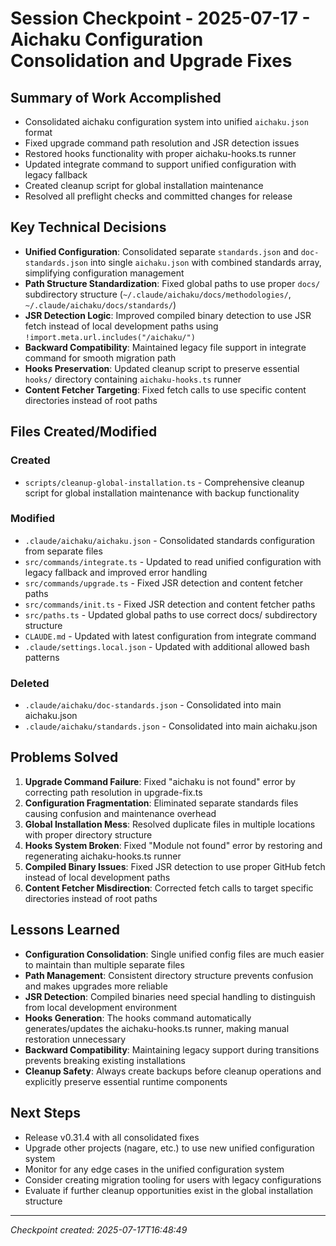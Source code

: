 # Session Checkpoint - 2025-07-17 - Aichaku Configuration Consolidation and Upgrade Fixes

## Summary of Work Accomplished
- Consolidated aichaku configuration system into unified `aichaku.json` format
- Fixed upgrade command path resolution and JSR detection issues
- Restored hooks functionality with proper aichaku-hooks.ts runner
- Updated integrate command to support unified configuration with legacy fallback
- Created cleanup script for global installation maintenance
- Resolved all preflight checks and committed changes for release

## Key Technical Decisions
- **Unified Configuration**: Consolidated separate `standards.json` and `doc-standards.json` into single `aichaku.json` with combined standards array, simplifying configuration management
- **Path Structure Standardization**: Fixed global paths to use proper `docs/` subdirectory structure (`~/.claude/aichaku/docs/methodologies/`, `~/.claude/aichaku/docs/standards/`)
- **JSR Detection Logic**: Improved compiled binary detection to use JSR fetch instead of local development paths using `!import.meta.url.includes("/aichaku/")`
- **Backward Compatibility**: Maintained legacy file support in integrate command for smooth migration path
- **Hooks Preservation**: Updated cleanup script to preserve essential `hooks/` directory containing `aichaku-hooks.ts` runner
- **Content Fetcher Targeting**: Fixed fetch calls to use specific content directories instead of root paths

## Files Created/Modified

### Created
- `scripts/cleanup-global-installation.ts` - Comprehensive cleanup script for global installation maintenance with backup functionality

### Modified
- `.claude/aichaku/aichaku.json` - Consolidated standards configuration from separate files
- `src/commands/integrate.ts` - Updated to read unified configuration with legacy fallback and improved error handling
- `src/commands/upgrade.ts` - Fixed JSR detection and content fetcher paths
- `src/commands/init.ts` - Fixed JSR detection and content fetcher paths
- `src/paths.ts` - Updated global paths to use correct docs/ subdirectory structure
- `CLAUDE.md` - Updated with latest configuration from integrate command
- `.claude/settings.local.json` - Updated with additional allowed bash patterns

### Deleted
- `.claude/aichaku/doc-standards.json` - Consolidated into main aichaku.json
- `.claude/aichaku/standards.json` - Consolidated into main aichaku.json

## Problems Solved
1. **Upgrade Command Failure**: Fixed "aichaku is not found" error by correcting path resolution in upgrade-fix.ts
2. **Configuration Fragmentation**: Eliminated separate standards files causing confusion and maintenance overhead
3. **Global Installation Mess**: Resolved duplicate files in multiple locations with proper directory structure
4. **Hooks System Broken**: Fixed "Module not found" error by restoring and regenerating aichaku-hooks.ts runner
5. **Compiled Binary Issues**: Fixed JSR detection to use proper GitHub fetch instead of local development paths
6. **Content Fetcher Misdirection**: Corrected fetch calls to target specific directories instead of root paths

## Lessons Learned
- **Configuration Consolidation**: Single unified config files are much easier to maintain than multiple separate files
- **Path Management**: Consistent directory structure prevents confusion and makes upgrades more reliable
- **JSR Detection**: Compiled binaries need special handling to distinguish from local development environment
- **Hooks Generation**: The hooks command automatically generates/updates the aichaku-hooks.ts runner, making manual restoration unnecessary
- **Backward Compatibility**: Maintaining legacy support during transitions prevents breaking existing installations
- **Cleanup Safety**: Always create backups before cleanup operations and explicitly preserve essential runtime components

## Next Steps
- Release v0.31.4 with all consolidated fixes
- Upgrade other projects (nagare, etc.) to use new unified configuration system
- Monitor for any edge cases in the unified configuration system
- Consider creating migration tooling for users with legacy configurations
- Evaluate if further cleanup opportunities exist in the global installation structure

---
*Checkpoint created: 2025-07-17T16:48:49*